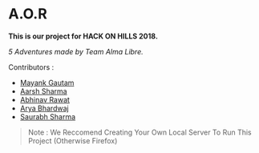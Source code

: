 # A.O.R

**This is our project for HACK ON HILLS 2018.**

_5 Adventures made by Team Alma Libre._

Contributors :

- [Mayank Gautam](https://github.com/thegitone23)
- [Aarsh Sharma](https://github.com/aarsh-sharma)
- [Abhinav Rawat](https://github.com/abhinav-rwt)
- [Arya Bhardwaj](https://github.com/ARYA-BHARDWAJ)
- [Saurabh Sharma](https://github.com/SaurabhSharma99)

> Note : We Reccomend Creating Your Own Local Server To Run This Project (Otherwise Firefox)
